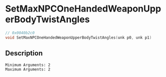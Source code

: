 # SetMaxNPCOneHandedWeaponUpperBodyTwistAngles
```c
// 0x0040b2c0
void SetMaxNPCOneHandedWeaponUpperBodyTwistAngles(unk p0, unk p1)
```
## Description
```
Minimum Arguments: 2
Maximum Arguments: 2
```
